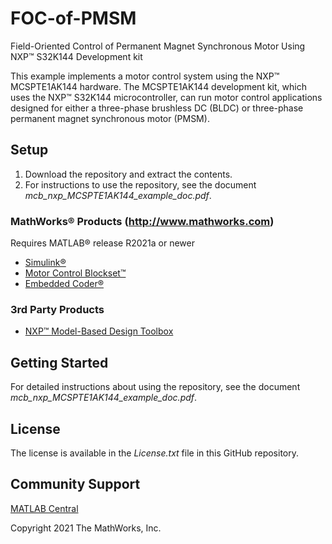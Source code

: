 # FOC-of-PMSM
Field-Oriented Control of Permanent Magnet Synchronous Motor Using NXP™ S32K144 Development kit

This example implements a motor control system using the NXP™ MCSPTE1AK144 hardware. The MCSPTE1AK144 development kit, which uses the NXP™ S32K144 microcontroller, can run motor control applications designed for either a three-phase brushless DC (BLDC) or three-phase permanent magnet synchronous motor (PMSM).


## Setup 

1. Download the repository and extract the contents.
2. For instructions to use the repository, see the document *mcb_nxp_MCSPTE1AK144_example_doc.pdf*.


### MathWorks®  Products (http://www.mathworks.com)

Requires MATLAB® release R2021a or newer
- [Simulink®](https://www.mathworks.com/products/simulink.html)
- [Motor Control Blockset™](https://www.mathworks.com/products/motor-control.html)
- [Embedded Coder®](https://www.mathworks.com/products/embedded-coder.html)

### 3rd Party Products

- [NXP™ Model-Based Design Toolbox](https://www.mathworks.com/matlabcentral/fileexchange/64740-nxp-support-package-s32k1xx)

## Getting Started 
For detailed instructions about using the repository, see the document *mcb_nxp_MCSPTE1AK144_example_doc.pdf*.


## License
The license is available in the *License.txt* file in this GitHub repository.


## Community Support
[MATLAB Central](https://www.mathworks.com/matlabcentral)

Copyright 2021 The MathWorks, Inc.
